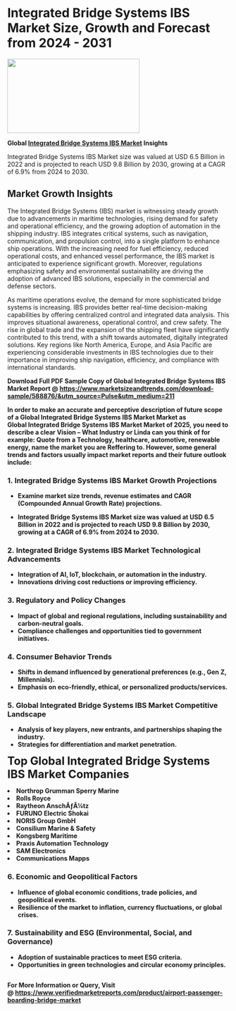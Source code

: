 <H1>Integrated Bridge Systems IBS Market Size, Growth and Forecast from 2024 - 2031</H1><img class="aligncenter size-medium wp-image-584254" src="https://thirdeyenews.in/wp-content/uploads/2024/09/Global-Market-Research-300x168.jpeg" alt="" width="300" height="168" /><p><strong>Global&nbsp;<a href="https://www.marketsizeandtrends.com/download-sample/588876/&amp;utm_source=Pulse&amp;utm_medium=211">Integrated Bridge Systems IBS Market</a> Insights</strong></p><p>Integrated Bridge Systems IBS Market size was valued at USD 6.5 Billion in 2022 and is projected to reach USD 9.8 Billion by 2030, growing at a CAGR of 6.9% from 2024 to 2030.</p><p><h2>Market Growth Insights</h2> <p>The Integrated Bridge Systems (IBS) market is witnessing steady growth due to advancements in maritime technologies, rising demand for safety and operational efficiency, and the growing adoption of automation in the shipping industry. IBS integrates critical systems, such as navigation, communication, and propulsion control, into a single platform to enhance ship operations. With the increasing need for fuel efficiency, reduced operational costs, and enhanced vessel performance, the IBS market is anticipated to experience significant growth. Moreover, regulations emphasizing safety and environmental sustainability are driving the adoption of advanced IBS solutions, especially in the commercial and defense sectors.</p> <p><strong></strong></p> <p>As maritime operations evolve, the demand for more sophisticated bridge systems is increasing. IBS provides better real-time decision-making capabilities by offering centralized control and integrated data analysis. This improves situational awareness, operational control, and crew safety. The rise in global trade and the expansion of the shipping fleet have significantly contributed to this trend, with a shift towards automated, digitally integrated solutions. Key regions like North America, Europe, and Asia Pacific are experiencing considerable investments in IBS technologies due to their importance in improving ship navigation, efficiency, and compliance with international standards.</p> <p><strong></p><p><span class=""><strong>Download Full PDF Sample Copy of Global Integrated Bridge Systems IBS Market Report</strong> @ <a href="https://www.marketsizeandtrends.com/download-sample/588876/&amp;utm_source=Pulse&amp;utm_medium=211" target="_blank">https://www.marketsizeandtrends.com/download-sample/588876/&amp;utm_source=Pulse&amp;utm_medium=211</a></span></p><p>In order to make an accurate and perceptive description of future scope of a Global&nbsp;Integrated Bridge Systems IBS Market Market as Global&nbsp;Integrated Bridge Systems IBS Market Market of 2025, you need to describe a clear Vision &ndash; What Industry or Linda can you think of for example: Quote from a Technology, healthcare, automotive, renewable energy, name the market you are Reffering to. However, some general trends and factors usually impact market reports and their future outlook include:</p><h3>1.&nbsp;<strong>Integrated Bridge Systems IBS Market Growth Projections</strong></h3><ul><li>Examine market size trends, revenue estimates and CAGR (Compounded Annual Growth Rate) projections.</li><li><p>Integrated Bridge Systems IBS Market size was valued at USD 6.5 Billion in 2022 and is projected to reach USD 9.8 Billion by 2030, growing at a CAGR of 6.9% from 2024 to 2030.</p></li></ul><h3>2.&nbsp;<strong>Integrated Bridge Systems IBS Market Technological Advancements</strong></h3><ul><li>Integration of AI, IoT, blockchain, or automation in the industry.</li><li>Innovations driving cost reductions or improving efficiency.</li></ul><h3>3.&nbsp;<strong>Regulatory and Policy Changes</strong></h3><ul><li>Impact of global and regional regulations, including sustainability and carbon-neutral goals.</li><li>Compliance challenges and opportunities tied to government initiatives.</li></ul><h3>4.&nbsp;<strong>Consumer Behavior Trends</strong></h3><ul><li>Shifts in demand influenced by generational preferences (e.g., Gen Z, Millennials).</li><li>Emphasis on eco-friendly, ethical, or personalized products/services.</li></ul><h3>5.&nbsp;<strong>Global Integrated Bridge Systems IBS Market Competitive Landscape</strong></h3><ul><li>Analysis of key players, new entrants, and partnerships shaping the industry.</li><li>Strategies for differentiation and market penetration.</li></ul><p data-pm-slice="1 1 []"><span style="color: inherit; font-family: inherit; font-size: 25px;">Top Global Integrated Bridge Systems IBS Market Companies</span></p><div class="" data-test-id=""><p><li>Northrop Grumman Sperry Marine</li><li> Rolls Royce</li><li> Raytheon AnschÃƒÂ¼tz</li><li> FURUNO Electric Shokai</li><li> NORIS Group GmbH</li><li> Consilium Marine & Safety</li><li> Kongsberg Maritime</li><li> Praxis Automation Technology</li><li> SAM Electronics</li><li> Communications Mapps</li></p></div><h3>6.&nbsp;<strong>Economic and Geopolitical Factors</strong></h3><ul><li>Influence of global economic conditions, trade policies, and geopolitical events.</li><li>Resilience of the market to inflation, currency fluctuations, or global crises.</li></ul><h3>7.&nbsp;<strong>Sustainability and ESG (Environmental, Social, and Governance)</strong></h3><ul><li>Adoption of sustainable practices to meet ESG criteria.</li><li>Opportunities in green technologies and circular economy principles.</li></ul><h2><strong style="font-size: 14px;">For More Information or Query, Visit @&nbsp;</strong><a style="background-color: #ffffff; font-size: 14px;" href="https://www.marketsizeandtrends.com/report/integrated-bridge-systems-ibs-market/" target="_blank">https://www.verifiedmarketreports.com/product/airport-passenger-boarding-bridge-market</a></h2>
